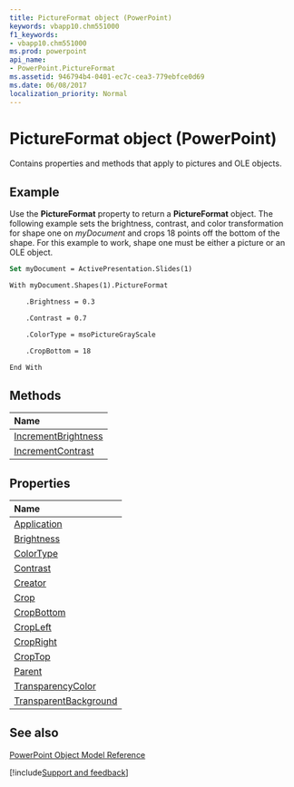 ```yaml
---
title: PictureFormat object (PowerPoint)
keywords: vbapp10.chm551000
f1_keywords:
- vbapp10.chm551000
ms.prod: powerpoint
api_name:
- PowerPoint.PictureFormat
ms.assetid: 946794b4-0401-ec7c-cea3-779ebfce0d69
ms.date: 06/08/2017
localization_priority: Normal
---
```



# PictureFormat object (PowerPoint)

Contains properties and methods that apply to pictures and OLE objects. 


## Example

Use the  **PictureFormat** property to return a **PictureFormat** object. The following example sets the brightness, contrast, and color transformation for shape one on _myDocument_ and crops 18 points off the bottom of the shape. For this example to work, shape one must be either a picture or an OLE object.


```vb
Set myDocument = ActivePresentation.Slides(1)

With myDocument.Shapes(1).PictureFormat

    .Brightness = 0.3

    .Contrast = 0.7

    .ColorType = msoPictureGrayScale

    .CropBottom = 18

End With
```


## Methods



|Name|
|:-----|
|[IncrementBrightness](PowerPoint.PictureFormat.IncrementBrightness.md)|
|[IncrementContrast](PowerPoint.PictureFormat.IncrementContrast.md)|

## Properties



|Name|
|:-----|
|[Application](PowerPoint.PictureFormat.Application.md)|
|[Brightness](PowerPoint.PictureFormat.Brightness.md)|
|[ColorType](PowerPoint.PictureFormat.ColorType.md)|
|[Contrast](PowerPoint.PictureFormat.Contrast.md)|
|[Creator](PowerPoint.PictureFormat.Creator.md)|
|[Crop](PowerPoint.PictureFormat.Crop.md)|
|[CropBottom](PowerPoint.PictureFormat.CropBottom.md)|
|[CropLeft](PowerPoint.PictureFormat.CropLeft.md)|
|[CropRight](PowerPoint.PictureFormat.CropRight.md)|
|[CropTop](PowerPoint.PictureFormat.CropTop.md)|
|[Parent](PowerPoint.PictureFormat.Parent.md)|
|[TransparencyColor](PowerPoint.PictureFormat.TransparencyColor.md)|
|[TransparentBackground](PowerPoint.PictureFormat.TransparentBackground.md)|

## See also


[PowerPoint Object Model Reference](overview/PowerPoint/object-model.md)

[!include[Support and feedback](~/includes/feedback-boilerplate.md)]